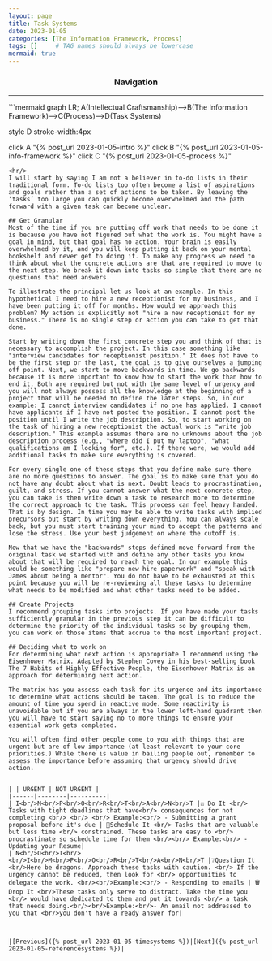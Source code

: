 ```yaml
---
layout: page
title: Task Systems
date: 2023-01-05
categories: [The Information Framework, Process]
tags: []     # TAG names should always be lowercase
mermaid: true
---
```

<center><h3>Navigation</h3></center>
<hr/>
```mermaid
graph LR;
  A(Intellectual Craftsmanship)-->B(The Information Framework)-->C(Process)-->D(Task Systems)

  style D stroke-width:4px

  click A "{% post_url 2023-01-05-intro %}"
  click B "{% post_url 2023-01-05-info-framework %}"
  click C "{% post_url 2023-01-05-process %}"
```
<hr/>
I will start by saying I am not a believer in to-do lists in their traditional form. To-do lists too often become a list of aspirations and goals rather than a set of actions to be taken. By leaving the ‘tasks’ too large you can quickly become overwhelmed and the path forward with a given task can become unclear.

## Get Granular
Most of the time if you are putting off work that needs to be done it is because you have not figured out what the work is. You might have a goal in mind, but that goal has no action. Your brain is easily overwhelmed by it, and you will keep putting it back on your mental bookshelf and never get to doing it. To make any progress we need to think about what the concrete actions are that are required to move to the next step. We break it down into tasks so simple that there are no questions that need answers.

To illustrate the principal let us look at an example. In this hypothetical I need to hire a new receptionist for my business, and I have been putting it off for months. How would we approach this problem? My action is explicitly not "hire a new receptionist for my business." There is no single step or action you can take to get that done.

Start by writing down the first concrete step you and think of that is necessary to accomplish the project. In this case something like "interview candidates for receptionist position." It does not have to be the first step or the last, the goal is to give ourselves a jumping off point. Next, we start to move backwards in time. We go backwards because it is more important to know how to start the work than how to end it. Both are required but not with the same level of urgency and you will not always possess all the knowledge at the beginning of a project that will be needed to define the later steps. So, in our example: I cannot interview candidates if no one has applied. I cannot have applicants if I have not posted the position. I cannot post the position until I write the job description. So, to start working on the task of hiring a new receptionist the actual work is "write job description." This example assumes there are no unknowns about the job description process (e.g., "where did I put my laptop", "what qualifications am I looking for", etc.). If there were, we would add additional tasks to make sure everything is covered. 

For every single one of these steps that you define make sure there are no more questions to answer. The goal is to make sure that you do not have any doubt about what is next. Doubt leads to procrastination, guilt, and stress. If you cannot answer what the next concrete step, you can take is then write down a task to research more to determine the correct approach to the task. This process can feel heavy handed. That is by design. In time you may be able to write tasks with implied precursors but start by writing down everything. You can always scale back, but you must start training your mind to accept the patterns and lose the stress. Use your best judgement on where the cutoff is. 

Now that we have the "backwards" steps defined move forward from the original task we started with and define any other tasks you know about that will be required to reach the goal. In our example this would be something like "prepare new hire paperwork" and "speak with James about being a mentor". You do not have to be exhausted at this point because you will be re-reviewing all these tasks to determine what needs to be modified and what other tasks need to be added.

## Create Projects
I recommend grouping tasks into projects. If you have made your tasks sufficiently granular in the previous step it can be difficult to determine the priority of the individual tasks so by grouping them, you can work on those items that accrue to the most important project.

## Deciding what to work on
For determining what next action is appropriate I recommend using the Eisenhower Matrix. Adapted by Stephen Covey in his best-selling book The 7 Habits of Highly Effective People, the Eisenhower Matrix is an approach for determining next action.

The matrix has you assess each task for its urgence and its importance to determine what actions should be taken. The goal is to reduce the amount of time you spend in reactive mode. Some reactivity is unavoidable but if you are always in the lower left-hand quadrant then you will have to start saying no to more things to ensure your essential work gets completed.

You will often find other people come to you with things that are urgent but are of low importance (at least relevant to your core priorities.) While there is value in bailing people out, remember to assess the importance before assuming that urgency should drive action.


| | URGENT | NOT URGENT |
|------|--------|----------|
| I<br/>M<br/>P<br/>O<br/>R<br/>T<br/>A<br/>N<br/>T |☑️ Do It <br/> Tasks with tight deadlines that have<br/> consequences for not completing <br/> <br/> <br/> Example:<br/> - Submitting a grant proposal before it's due | 📅Schedule It <br/> Tasks that are valuable but less time <br/> constrained. These tasks are easy to <br/> procrastinate so schedule time for them <br/><br/> Example:<br/> - Updating your Resume|
| N<br/>O<br/>T<br/><br/>I<br/>M<br/>P<br/>O<br/>R<br/>T<br/>A<br/>N<br/>T |❔Question It <br/>Here be dragons. Approach these tasks with caution. <br/> If the urgency cannot be reduced, then look for <br/> opportunities to delegate the work. <br/><br/>Example:<br/> - Responding to emails | 🗑️Drop It <br/>These tasks only serve to distract. Take the time you <br/> would have dedicated to them and put it towards <br/> a task that needs doing.<br/><br/>Example:<br/>- An email not addressed to you that <br/>you don't have a ready answer for|



|[Previous]({% post_url 2023-01-05-timesystems %})|[Next]({% post_url 2023-01-05-referencesystems %})|
